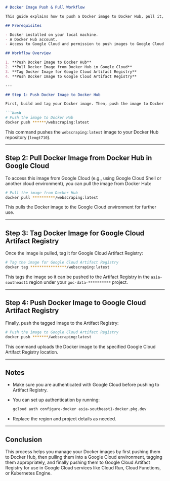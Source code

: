 
```markdown
# Docker Image Push & Pull Workflow

This guide explains how to push a Docker image to Docker Hub, pull it, tag it, and then push it to Google Cloud Artifact Registry.

## Prerequisites

- Docker installed on your local machine.
- A Docker Hub account.
- Access to Google Cloud and permission to push images to Google Cloud Artifact Registry.

## Workflow Overview

1. **Push Docker Image to Docker Hub**
2. **Pull Docker Image from Docker Hub in Google Cloud**
3. **Tag Docker Image for Google Cloud Artifact Registry**
4. **Push Docker Image to Google Cloud Artifact Registry**

---

## Step 1: Push Docker Image to Docker Hub

First, build and tag your Docker image. Then, push the image to Docker Hub:

```bash
# Push the image to Docker Hub
docker push ******/webscraping:latest
```

This command pushes the `webscraping:latest` image to your Docker Hub repository (`leogt710`).

---

## Step 2: Pull Docker Image from Docker Hub in Google Cloud

To access this image from Google Cloud (e.g., using Google Cloud Shell or another cloud environment), you can pull the image from Docker Hub:

```bash
# Pull the image from Docker Hub
docker pull **********/webscraping:latest
```

This pulls the Docker image to the Google Cloud environment for further use.

---

## Step 3: Tag Docker Image for Google Cloud Artifact Registry

Once the image is pulled, tag it for Google Cloud Artifact Registry:

```bash
# Tag the image for Google Cloud Artifact Registry
docker tag ****************/webscraping:latest
```

This tags the image so it can be pushed to the Artifact Registry in the `asia-southeast1` region under your `goc-data-**********` project.

---

## Step 4: Push Docker Image to Google Cloud Artifact Registry

Finally, push the tagged image to the Artifact Registry:

```bash
# Push the image to Google Cloud Artifact Registry
docker push *******/webscraping:latest
```

This command uploads the Docker image to the specified Google Cloud Artifact Registry location.

---

## Notes

- Make sure you are authenticated with Google Cloud before pushing to Artifact Registry.
- You can set up authentication by running:

  ```bash
  gcloud auth configure-docker asia-southeast1-docker.pkg.dev
  ```

- Replace the region and project details as needed.

---

## Conclusion

This process helps you manage your Docker images by first pushing them to Docker Hub, then pulling them into a Google Cloud environment, tagging them appropriately, and finally pushing them to Google Cloud Artifact Registry for use in Google Cloud services like Cloud Run, Cloud Functions, or Kubernetes Engine.
```

